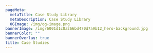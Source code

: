 ```yaml
---
pageMeta:
  metaTitle: Case Study Library
  metaDescription: Case Study Library
  OGImage: /img/og-image.png
bannerImage: /img/6001d1c8a266bd470d7a9b12_hero-background.jpg
bannerColor: ""
bannerOverlay: true
title: Case Studies
---
```

